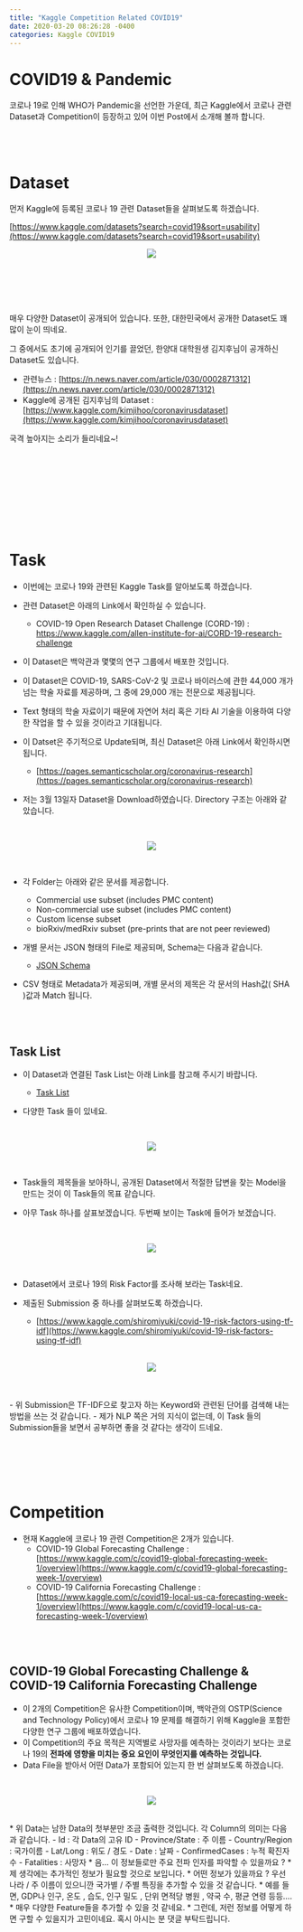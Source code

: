 ```yaml
---
title: "Kaggle Competition Related COVID19"
date: 2020-03-20 08:26:28 -0400
categories: Kaggle COVID19
---
```


# COVID19 & Pandemic
코로나 19로 인해 WHO가 Pandemic을 선언한 가운데, 최근 Kaggle에서 코로나 관련 Dataset과 Competition이 등장하고 있어
이번 Post에서 소개해 볼까 합니다.
<br>
<br>
<br>
<br>

# Dataset

먼저 Kaggle에 등록된 코로나 19 관련 Dataset들을 살펴보도록 하겠습니다.

[https://www.kaggle.com/datasets?search=covid19&sort=usability](https://www.kaggle.com/datasets?search=covid19&sort=usability)

<p align="center">
  <img src="/assets/kaggle_COVID19/COVID_19_00.png">
</p>
<br>
<br>
<br>
<br>

매우 다양한 Dataset이 공개되어 있습니다. 
또한, 대한민국에서 공개한 Dataset도 꽤 많이 눈이 띄네요.

그 중에서도 초기에 공개되어 인기를 끌었던, 한양대 대학원생 김지후님이 공개하신 Dataset도 있습니다. 

* 관련뉴스 : [https://n.news.naver.com/article/030/0002871312](https://n.news.naver.com/article/030/0002871312)
* Kaggle에 공개된 김지후님의 Dataset : [https://www.kaggle.com/kimjihoo/coronavirusdataset](https://www.kaggle.com/kimjihoo/coronavirusdataset)

국격 높아지는 소리가 들리네요~!

<br>
<br>
<br>
<br>
<br>
<br>
<br>
<br>

# Task
  
* 이번에는 코로나 19와 관련된 Kaggle Task를 알아보도록 하겠습니다.
* 관련 Dataset은 아래의 Link에서 확인하실 수 있습니다.
  - COVID-19 Open Research Dataset Challenge (CORD-19) : https://www.kaggle.com/allen-institute-for-ai/CORD-19-research-challenge

* 이 Dataset은 백악관과 몇몇의 연구 그룹에서 배포한 것입니다.
* 이 Dataset은 COVID-19, SARS-CoV-2 및 코로나 바이러스에 관한 44,000 개가 넘는 학술 자료를 제공하며, 그 중에 29,000 개는 전문으로 제공됩니다.
* Text 형태의 학술 자료이기 때문에 자연어 처리 혹은 기타 AI 기술을 이용하여 다양한 작업을 할 수 있을 것이라고 기대됩니다.
* 이 Datset은 주기적으로 Update되며, 최신 Dataset은 아래 Link에서 확인하시면 됩니다.
  - [https://pages.semanticscholar.org/coronavirus-research](https://pages.semanticscholar.org/coronavirus-research)
  
* 저는 3월 13일자 Dataset을 Download하였습니다. Directory 구조는 아래와 같았습니다.
<br>
<p align="center">
  <img src="/assets/kaggle_COVID19/COVID_19_01.png">
</p>
<br>

* 각 Folder는 아래와 같은 문서를 제공합니다.
  - Commercial use subset (includes PMC content)
  - Non-commercial use subset (includes PMC content)
  - Custom license subset
  - bioRxiv/medRxiv subset (pre-prints that are not peer reviewed)

* 개별 문서는 JSON 형태의 File로 제공되며, Schema는 다음과 같습니다.
  - [JSON Schema](https://ai2-semanticscholar-cord-19.s3-us-west-2.amazonaws.com/2020-03-13/json_schema.txt)

* CSV 형태로 Metadata가 제공되며, 개별 문서의 제목은 각 문서의 Hash값( SHA )값과 Match 됩니다.

<br>
<br>

## Task List
* 이 Dataset과 연결된 Task List는 아래 Link를 참고해 주시기 바랍니다.
  - [Task List](https://www.kaggle.com/allen-institute-for-ai/CORD-19-research-challenge/tasks)

* 다양한 Task 들이 있네요.
<br>
<p align="center">
  <img src="/assets/kaggle_COVID19/COVID_19_02.png">
</p>
<br>

* Task들의 제목들을 보아하니, 공개된 Dataset에서 적절한 답변을 찾는 Model을 만드는 것이 이 Task들의 목표 같습니다.

* 아무 Task 하나를 살표보겠습니다. 두번째 보이는 Task에 들어가 보겠습니다.
<br>
<p align="center">
  <img src="/assets/kaggle_COVID19/COVID_19_03.png">
</p>
<br>

* Dataset에서 코로나 19의 Risk Factor를 조사해 보라는 Task네요.

* 제출된 Submission 중 하나를 살펴보도록 하겠습니다.
  - [https://www.kaggle.com/shiromiyuki/covid-19-risk-factors-using-tf-idf](https://www.kaggle.com/shiromiyuki/covid-19-risk-factors-using-tf-idf)
  <br>
<p align="center">
  <img src="/assets/kaggle_COVID19/COVID_19_04.png">
</p>
<br>
<br>
  - 위 Submission은 TF-IDF으로 찾고자 하는 Keyword와 관련된 단어를 검색해 내는 방법을 쓰는 것 같습니다.
  - 제가 NLP 쪽은 거의 지식이 없는데, 이 Task 들의 Submission들을 보면서 공부하면 좋을 것 같다는 생각이 드네요.

<br>
<br>
<br>
<br>
<br>
<br>

# Competition
  * 현재 Kaggle에 코로나 19 관련 Competition은 2개가 있습니다.
    - COVID-19 Global Forecasting Challenge : [https://www.kaggle.com/c/covid19-global-forecasting-week-1/overview](https://www.kaggle.com/c/covid19-global-forecasting-week-1/overview)
    - COVID-19 California Forecasting Challenge : [https://www.kaggle.com/c/covid19-local-us-ca-forecasting-week-1/overview](https://www.kaggle.com/c/covid19-local-us-ca-forecasting-week-1/overview)
    
<br>
<br>

  ## COVID-19 Global Forecasting Challenge & COVID-19 California Forecasting Challenge
  * 이 2개의 Competition은 유사한 Competition이며, 백악관의 OSTP(Science and Technology Policy)에서 코로나 19 문제를 해결하기 위해 Kaggle을 포함한 다양한 연구 그룹에 배포하였습니다.
  * 이 Competition의 주요 목적은 지역별로 사망자를 예측하는 것이라기 보다는 코로나 19의 **전파에 영향을 미치는 중요 요인이 무엇인지를 예측하는 것입니다.**
  * Data File을 받아서 어떤 Data가 포함되어 있는지 한 번 살펴보도록 하겠습니다.
  <br>
<p align="center">
  <img src="/assets/kaggle_COVID19/COVID_19_05.png">
</p>
<br>  
  * 위 Data는 남한 Data의 첫부분만 조금 출력한 것입니다. 각 Column의 의미는 다음과 같습니다.
    - Id : 각 Data의 고유 ID
    - Province/State : 주 이름
    - Country/Region : 국가이름
    - Lat/Long : 위도 / 경도
    - Date : 날짜
    - ConfirmedCases : 누적 확진자 수
    - Fatalities : 사망자
  * 음... 이 정보들로만 주요 전파 인자를 파악할 수 있을까요 ? 
  * 제 생각에는 추가적인 정보가 필요할 것으로 보입니다.
  * 어떤 정보가 있을까요 ? 우선 나라 / 주 이름이 있으니깐 국가별 / 주별 특징을 추가할 수 있을 것 같습니다.
  * 예를 들면, GDP나 인구, 온도 , 습도, 인구 밀도 , 단위 면적당 병원 , 약국 수, 평균 연령 등등....
  * 매우 다양한 Feature들을 추가할 수 있을 것 같네요. 
  * 그런데, 저런 정보를 어떻게 하면 구할 수 있을지가 고민이네요. 혹시 아시는 분 댓글 부탁드립니다.
